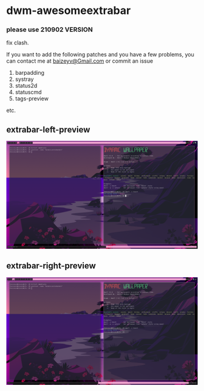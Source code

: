 # dwm-awesomeextrabar

### please use 210902 VERSION

fix clash.

If you want to add the following patches and you have a few problems, you can contact me at baizeyv@Gmail.com or commit an issue
1. barpadding
2. systray
3. status2d
4. statuscmd
5. tags-preview

etc.

## extrabar-left-preview
![avatar](https://github.com/baizeyv/dwm-awesomeextrabar-6.2/blob/main/left.png)

## extrabar-right-preview
![avatar](https://github.com/baizeyv/dwm-awesomeextrabar-6.2/blob/main/right.png)
